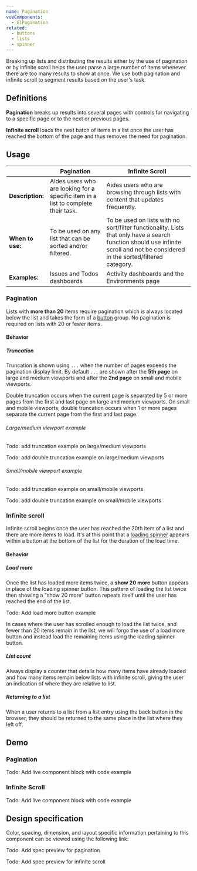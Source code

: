 ```yaml
---
name: Pagination
vueComponents:
  - GlPagination
related:
  - buttons
  - lists
  - spinner
---
```


Breaking up lists and distributing the results either by the use of pagination or by infinite scroll helps the user parse a large number of items whenever there are too many results to show at once. We use both pagination and infinite scroll to segment results based on the user's task.

## Definitions

**Pagination** breaks up results into several pages with controls for navigating to a specific page or to the next or previous pages.

**Infinite scroll** loads the next batch of items in a list once the user has reached the bottom of the page and thus removes the need for pagination.

## Usage

| | Pagination | Infinite Scroll |
| ----- | ---------- | --------------- |
| **Description:** | Aides users who are looking for a specific item in a list to complete their task. | Aides users who are browsing through lists with content that updates frequently. |
| **When to use:** | To be used on any list that can be sorted and/or filtered. | To be used on lists with no sort/filter functionality. Lists that only have a search function should use infinite scroll and not be considered in the sorted/filtered category. |
| **Examples:** | Issues and Todos dashboards | Activity dashboards and the Environments page |

### Pagination
Lists with **more than 20** items require pagination which is always located below the list and takes the form of a [button](components/button) group. No pagination is required on lists with 20 or fewer items.

#### Behavior

##### Truncation
Truncation is shown using `...` when the number of pages exceeds the pagination display limit. By default `...` are shown after the **5th page** on large and medium viewports and after the **2nd page** on small and mobile viewports.

Double truncation occurs when the current page is separated by 5 or more pages from the first and last page on large and medium viewports. On small and mobile viewports, double truncation occurs when 1 or more pages separate the current page from the first and last page.

###### Large/medium viewport example
Todo: add truncation example on large/medium viewports

Todo: add double truncation example on large/medium viewports

###### Small/mobile viewport example
Todo: add truncation example on small/mobile viewports

Todo: add double truncation example on small/mobile viewports


### Infinite scroll
Infinite scroll begins once the user has reached the 20th item of a list and there are more items to load. It's at this point that a [loading spinner](component/spinner) appears within a button at the bottom of the list for the duration of the load time.

#### Behavior

##### Load more
Once the list has loaded more items twice, a **show 20 more** button appears in place of the loading spinner button. This pattern of loading the list twice then showing a "show 20 more" button repeats itself until the user has reached the end of the list.

Todo: Add load more button example

In cases where the user has scrolled enough to load the list twice, and fewer than 20 items remain in the list, we will forgo the use of a load more button and instead load the remaining items using the loading spinner button.

##### List count

Always display a counter that details how many items have already loaded and how many items remain below lists with infinite scroll, giving the user an indication of where they are relative to list.


##### Returning to a list
When a user returns to a list from a list entry using the back button in the browser, they should be returned to the same place in the list where they left off.


## Demo

### Pagination
Todo: Add live component block with code example

### Infinite Scroll
Todo: Add live component block with code example

## Design specification

Color, spacing, dimension, and layout specific information pertaining to this component can be viewed using the following link:

Todo: Add spec preview for pagination

Todo: Add spec preview for infinite scroll
